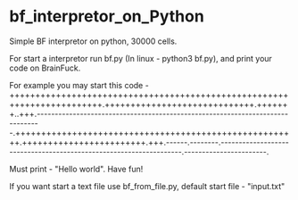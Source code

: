 # bf_interpretor_on_Python
Simple BF interpretor on python, 30000 cells.

For start a interpretor run bf.py (In linux - python3 bf.py), and print your code on BrainFuck.

For example you may start this code -
++++++++++++++++++++++++++++++++++++++++++++++++++++++++++++++++++++++++.+++++++++++++++++++++++++++++.+++++++..+++.-------------------------------------------------------------------------------.+++++++++++++++++++++++++++++++++++++++++++++++++++++++.++++++++++++++++++++++++.+++.------.--------.-------------------------------------------------------------------.-----------------------.

Must print - "Hello world".
Have fun!

If you want start a text file use bf_from_file.py, default start file - "input.txt"

